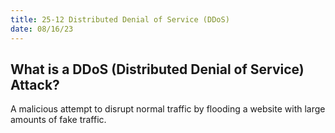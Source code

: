 ```yaml
---
title: 25-12 Distributed Denial of Service (DDoS)
date: 08/16/23
---
```


## What is a DDoS (Distributed Denial of Service) Attack?

A malicious attempt to disrupt normal traffic by flooding a website with large amounts of fake traffic.
